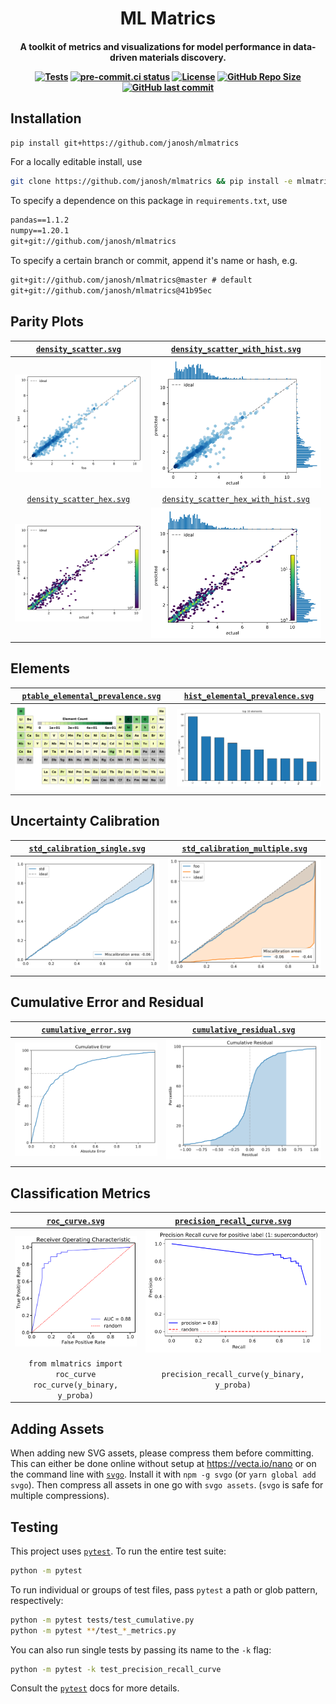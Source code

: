 <h1 align="center">ML Matrics</h1>

<h4 align="center">

A toolkit of metrics and visualizations for model performance in data-driven materials discovery.

[![Tests](https://github.com/janosh/mlmatrics/workflows/Tests/badge.svg)](https://github.com/janosh/mlmatrics/actions)
[![pre-commit.ci status](https://results.pre-commit.ci/badge/github/janosh/mlmatrics/master.svg)](https://results.pre-commit.ci/latest/github/janosh/mlmatrics/master)
[![License](https://img.shields.io/github/license/janosh/mlmatrics?label=License)](/license)
[![GitHub Repo Size](https://img.shields.io/github/repo-size/janosh/mlmatrics?label=Repo+Size)](https://github.com/janosh/mlmatrics/graphs/contributors)
[![GitHub last commit](https://img.shields.io/github/last-commit/janosh/mlmatrics?label=Last+Commit)](https://github.com/janosh/mlmatrics/commits)

</h4>

## Installation

```sh
pip install git+https://github.com/janosh/mlmatrics
```

For a locally editable install, use

```sh
git clone https://github.com/janosh/mlmatrics && pip install -e mlmatrics
```

To specify a dependence on this package in `requirements.txt`, use

```txt
pandas==1.1.2
numpy==1.20.1
git+git://github.com/janosh/mlmatrics
```

To specify a certain branch or commit, append it's name or hash, e.g.

```txt
git+git://github.com/janosh/mlmatrics@master # default
git+git://github.com/janosh/mlmatrics@41b95ec
```

## Parity Plots

|     [`density_scatter.svg`](assets/density_scatter.svg)     |     [`density_scatter_with_hist.svg`](assets/density_scatter_with_hist.svg)     |
| :---------------------------------------------------------: | :-----------------------------------------------------------------------------: |
|       ![density_scatter](assets/density_scatter.svg)        |       ![density_scatter_with_hist](assets/density_scatter_with_hist.svg)        |
| [`density_scatter_hex.svg`](assets/density_scatter_hex.svg) | [`density_scatter_hex_with_hist.svg`](assets/density_scatter_hex_with_hist.svg) |
|   ![density_scatter_hex](assets/density_scatter_hex.svg)    |   ![density_scatter_hex_with_hist](assets/density_scatter_hex_with_hist.svg)    |

## Elements

| [`ptable_elemental_prevalence.svg`](assets/ptable_elemental_prevalence.svg) | [`hist_elemental_prevalence.svg`](assets/hist_elemental_prevalence.svg) |
| :-------------------------------------------------------------------------: | :---------------------------------------------------------------------: |
|   ![ptable_elemental_prevalence](assets/ptable_elemental_prevalence.svg)    |   ![hist_elemental_prevalence](assets/hist_elemental_prevalence.svg)    |

## Uncertainty Calibration

| [`std_calibration_single.svg`](assets/std_calibration_single.svg) | [`std_calibration_multiple.svg`](assets/std_calibration_multiple.svg) |
| :---------------------------------------------------------------: | :-------------------------------------------------------------------: |
|   ![std_calibration_single](assets/std_calibration_single.svg)    |   ![std_calibration_multiple](assets/std_calibration_multiple.svg)    |

## Cumulative Error and Residual

| [`cumulative_error.svg`](assets/cumulative_error) | [`cumulative_residual.svg`](assets/cumulative_residual) |
| :-----------------------------------------------: | :-----------------------------------------------------: |
| ![cumulative_error](assets/cumulative_error.svg)  | ![cumulative_residual](assets/cumulative_residual.svg)  |
|                                                   |

## Classification Metrics

|              [`roc_curve.svg`](assets/roc_curve.svg)               | [`precision_recall_curve.svg`](assets/precision_recall_curve.svg) |
| :----------------------------------------------------------------: | :---------------------------------------------------------------: |
|                 ![roc_curve](assets/roc_curve.svg)                 |   ![precision_recall_curve](assets/precision_recall_curve.svg)    |
| ```from mlmatrics import roc_curve roc_curve(y_binary, y_proba)``` |            `precision_recall_curve(y_binary, y_proba)`            |

## Adding Assets

When adding new SVG assets, please compress them before committing. This can either be done online without setup at <https://vecta.io/nano> or on the command line with [`svgo`](https://github.com/svg/svgo). Install it with `npm -g svgo` (or `yarn global add svgo`). Then compress all assets in one go with `svgo assets`. (`svgo` is safe for multiple compressions).

## Testing

This project uses [`pytest`](https://docs.pytest.org/en/stable/usage.html). To run the entire test suite:

```sh
python -m pytest
```

To run individual or groups of test files, pass `pytest` a path or glob pattern, respectively:

```sh
python -m pytest tests/test_cumulative.py
python -m pytest **/test_*_metrics.py
```

You can also run single tests by passing its name to the `-k` flag:

```sh
python -m pytest -k test_precision_recall_curve
```

Consult the [`pytest`](https://docs.pytest.org/en/stable/usage.html) docs for more details.
